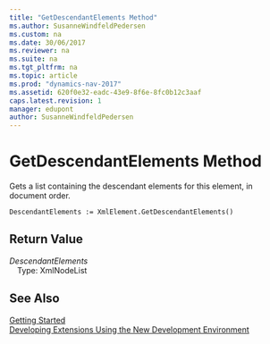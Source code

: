 ```yaml
---
title: "GetDescendantElements Method"
ms.author: SusanneWindfeldPedersen
ms.custom: na
ms.date: 30/06/2017
ms.reviewer: na
ms.suite: na
ms.tgt_pltfrm: na
ms.topic: article
ms.prod: "dynamics-nav-2017"
ms.assetid: 620f0e32-eadc-43e9-8f6e-8fc0b12c3aaf
caps.latest.revision: 1
manager: edupont
author: SusanneWindfeldPedersen
---
```


# GetDescendantElements Method
Gets a list containing the descendant elements for this element, in document order.  
```  
DescendantElements := XmlElement.GetDescendantElements()  
```  
## Return Value
*DescendantElements*  
&emsp;Type: XmlNodeList  
  
## See Also
[Getting Started](../devenv-get-started.md)  
[Developing Extensions Using the New Development Environment](../devenv-dev-overview.md)  
